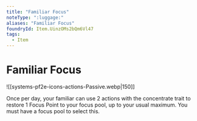 ```yaml
---
title: "Familiar Focus"
noteType: ":luggage:"
aliases: "Familiar Focus"
foundryId: Item.UinzOMs2bQm6Vl47
tags:
  - Item
---
```


# Familiar Focus
![[systems-pf2e-icons-actions-Passive.webp|150]]

Once per day, your familiar can use 2 actions with the concentrate trait to restore 1 Focus Point to your focus pool, up to your usual maximum. You must have a focus pool to select this.
